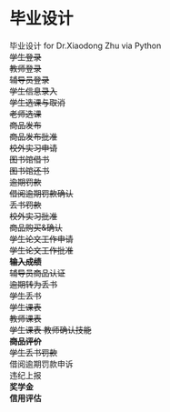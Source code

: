 # 毕业设计
毕业设计 for Dr.Xiaodong Zhu via Python  
~~学生登录  
教师登录  
辅导员登录  
学生信息录入  
学生选课与取消  
老师选课  
商品发布  
商品发布批准  
校外实习申请  
图书馆借书  
图书馆还书  
逾期罚款  
借阅逾期罚款确认  
丢书罚款  
校外实习批准  
商品购买&确认  
学生论文工作申请  
学生论文工作批准  
**输入成绩**  
辅导员商品认证  
逾期转为丢书  
学生丢书  
学生课表  
教师课表  
学生课表 
教师确认技能  
**商品评价**  
学生丢书罚款~~  
借阅逾期罚款申诉  
违纪上报   
**奖学金**  
**信用评估**  



